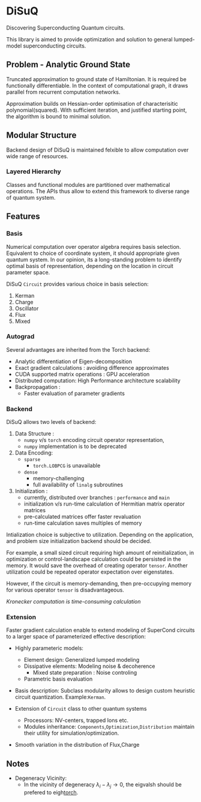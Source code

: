 # DiSuQ
Discovering Superconducting Quantum circuits.

This library is aimed to provide optimization and solution to general lumped-model superconducting circuits. 


## Problem - Analytic Ground State
Truncated approximation to ground state of Hamiltonian. It is required be functionally differentiable.
In the context of computational graph, it draws parallel from recurrent computation networks.

Approximation builds on Hessian-order optimisation of characterisitic polynomial(squared).
With sufficient iteration, and justified starting point, the algorithm is bound to minimal solution.

## Modular Structure
Backend design of DiSuQ is maintained felxible to allow computation over wide range of resources.

### Layered Hierarchy
Classes and functional modules are partitioned over mathematical operations. The APIs thus allow to extend this framework to diverse range of quantum system.

## Features
### Basis
Numerical computation over operator algebra requires basis selection. Equivalent to choice of coordinate system, it should appropriate given quantum system.
In our opinion, its a long-standing problem to identify optimal basis of representation, depending on the location in circuit parameter space.

DiSuQ `Circuit` provides various choice in basis selection:
1. Kerman
2. Charge
3. Oscillator
4. Flux
5. Mixed

### Autograd
Several advantages are inherited from the Torch backend:
* Analytic differentiation of Eigen-decomposition
* Exact gradient calculations : avoiding difference approximates 
* CUDA supported matrix operations : GPU acceleration
* Distributed computation: High Performance architecture scalability
* Backpropagation : 
    - Faster evaluation of parameter gradients

### Backend
DiSuQ allows two levels of backend:
1. Data Structure : 
    - `numpy` v/s `torch` encoding circuit operator representation, 
    - `numpy` implementation is to be deprecated
2. Data Encoding:
    - `sparse`
        * `torch.LOBPCG` is unavailable
    - `dense`
        * memory-challenging
        * full availability of `linalg` subroutines
3. Initialization : 
    - currently, distributed over branches : `performance` and `main`
    - initialization v/s run-time calculation of Hermitian matrix operator matrices 
    - pre-calculated matrices offer faster revaluation
    - run-time calculation saves multiples of memory

Intialization choice is subjective to utilization. Depending on the application, and problem size initialization backend should be decided.

For example, a small sized circuit requiring high amount of reinitialization, in optimization or control-landscape calculation could be persisted in the memory.
It would save the overhead of creating operator `tensor`. Another utilization could be repeated operator expectation over eigenstates. 

However, if the circuit is memory-demanding, then pre-occupying memory for various operator `tensor` is disadvantageous.

*Kronecker computation is time-consuming calculation*

### Extension
Faster gradient calculation enable to extend modeling of SuperCond circuits to a larger space of parameterized effective description:
- Highly parameteric models:
    * Element design: Generalized lumped modeling
    * Dissipative elements: Modeling noise & decoherence
        - Mixed state preparation : Noise controling
    * Parametric basis evaluation

- Basis description: Subclass modularity allows to design custom heuristic circuit quantization. Example:`Kerman`. 
- Extension of `Circuit` class to other quantum systems
    * Processors: NV-centers, trapped Ions etc.
    * Modules inheritance: `Components`,`Optimization`,`Distribution` maintain their utility for simulation/optimization.

- Smooth variation in the distribution of Flux,Charge

## Notes
* Degeneracy Vicinity:
    - In the vicinity of degeneracy $\lambda_i - \lambda_j \to 0$, the eigvalsh should be prefered to eigh[torch](https://pytorch.org/docs/stable/generated/torch.linalg.eigh.html).
